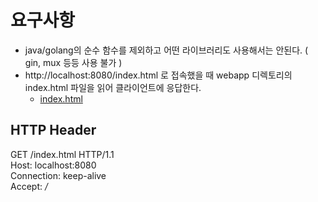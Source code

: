 
# 요구사항 

- java/golang의 순수 함수를 제외하고 어떤 라이브러리도 사용해서는 안된다. ( gin, mux 등등 사용 불가 ) 
- http://localhost:8080/index.html 로 접속했을 때 webapp 디렉토리의 index.html 파일을 읽어 클라이언트에 응답한다. 
  - [index.html](https://github.com/keepinmindsh/lines_edu/blob/main/tdd/codesample/index.html) 


## HTTP Header 

GET /index.html  HTTP/1.1  
Host: localhost:8080  
Connection: keep-alive   
Accept: */*     


